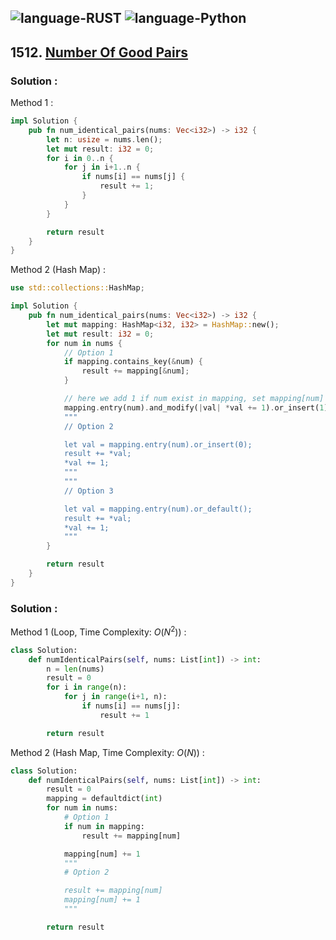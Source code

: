 ![language-RUST](https://img.shields.io/badge/%20-RUST-8d4004?style=for-the-badge&logo=RUST)
![language-Python](https://img.shields.io/badge/%20-Python-ffd43b?style=for-the-badge&logo=PYTHON)
---

## 1512. [Number Of Good Pairs](https://leetcode.com/problems/number-of-good-pairs)

### Solution :

Method 1 :
```rust
impl Solution {
    pub fn num_identical_pairs(nums: Vec<i32>) -> i32 {
        let n: usize = nums.len();
        let mut result: i32 = 0;
        for i in 0..n {
            for j in i+1..n {
                if nums[i] == nums[j] {
                    result += 1;
                }
            }
        }

        return result
    }
}
```

Method 2 (Hash Map) :
```rust
use std::collections::HashMap;

impl Solution {
    pub fn num_identical_pairs(nums: Vec<i32>) -> i32 {
        let mut mapping: HashMap<i32, i32> = HashMap::new();
        let mut result: i32 = 0;
        for num in nums {
            // Option 1
            if mapping.contains_key(&num) {
                result += mapping[&num];
            }

            // here we add 1 if num exist in mapping, set mapping[num] = 1 when num not exist.
            mapping.entry(num).and_modify(|val| *val += 1).or_insert(1);
            """
            // Option 2

            let val = mapping.entry(num).or_insert(0);
            result += *val;
            *val += 1;
            """
            """
            // Option 3

            let val = mapping.entry(num).or_default();
            result += *val;
            *val += 1;
            """
        }

        return result
    }
}
```

### Solution :

Method 1 (Loop, Time Complexity: $O(N^2)$) :
```python
class Solution:
    def numIdenticalPairs(self, nums: List[int]) -> int:
        n = len(nums)
        result = 0
        for i in range(n):
            for j in range(i+1, n):
                if nums[i] == nums[j]:
                    result += 1

        return result
```

Method 2 (Hash Map, Time Complexity: $O(N)$) :
```python
class Solution:
    def numIdenticalPairs(self, nums: List[int]) -> int:
        result = 0
        mapping = defaultdict(int)
        for num in nums:
            # Option 1
            if num in mapping:
                result += mapping[num]

            mapping[num] += 1
            """
            # Option 2

            result += mapping[num]
            mapping[num] += 1
            """

        return result
```
